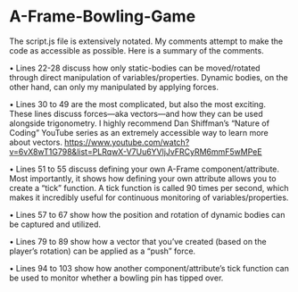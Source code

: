# A-Frame-Bowling-Game

The script.js file is extensively notated.  My comments attempt to make the code as accessible as possible.  Here is a summary of the comments.

•	Lines 22-28 discuss how only static-bodies can be moved/rotated through direct manipulation of variables/properties.  Dynamic bodies, on the other hand, can only my manipulated by applying forces.

•	Lines 30 to 49 are the most complicated, but also the most exciting.  These lines discuss forces—aka vectors—and how they can be used alongside trigonometry.  I highly recommend Dan Shiffman’s “Nature of Coding” YouTube series as an extremely accessible way to learn more about vectors. https://www.youtube.com/watch?v=6vX8wT1G798&list=PLRqwX-V7Uu6YVljJvFRCyRM6mmF5wMPeE

•	Lines 51 to 55 discuss defining your own A-Frame component/attribute.  Most importantly, it shows how defining your own attribute allows you to create a “tick” function.  A tick function is called 90 times per second, which makes it incredibly useful for continuous monitoring of variables/properties.

•	Lines 57 to 67 show how the position and rotation of dynamic bodies can be captured and utilized.

•	Lines 79 to 89 show how a vector that you’ve created (based on the player’s rotation) can be applied as a “push” force.

•	Lines 94 to 103 show how another component/attribute’s tick function can be used to monitor whether a bowling pin has tipped over.

